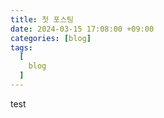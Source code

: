 ```yaml
---
title: 첫 포스팅
date: 2024-03-15 17:08:00 +09:00
categories: [blog]
tags:
  [
    blog
  ]
---
```

test